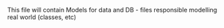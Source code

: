 This file will contain Models for data and DB - files responsible modelling real world (classes, etc)